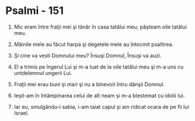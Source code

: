 # Psalmi - 151

1. Mic eram între fraţii mei şi tânăr în casa tatălui meu; păşteam oile tatălui meu.

2. Mâinile mele au făcut harpa şi degetele mele au întocmit psaltirea.

3. Şi cine va vesti Domnului meu? Însuşi Domnul, Însuşi va auzi.

4. El a trimis pe îngerul Lui şi m-a luat de la oile tatălui meu şi m-a uns cu untdelemnul ungerii Lui.

5. Fraţii mei erau buni şi mari şi nu a binevoit întru dânşii Domnul.

6. Ieşit-am în întâmpinarea celui de alt neam şi m-a blestemat cu idolii lui.

7. Iar eu, smulgându-i sabia, i-am taiat capul şi am ridicat ocara de pe fii lui Israel.

